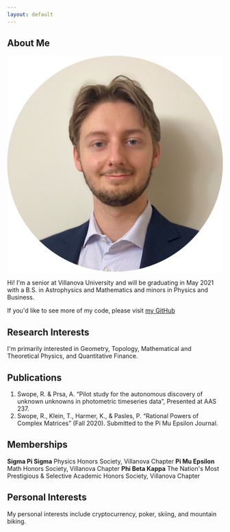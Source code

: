 ```yaml
---
layout: default
---
```


## About Me

<img class="profile-picture" src="profile.png">

Hi! I'm a senior at Villanova University and will be graduating in May 2021 with a B.S. in Astrophysics and Mathematics and minors in Physics and Business. 

If you'd like to see more of my code, please visit [my GitHub](https://github.com/rggs/)  

## Research Interests

I'm primarily interested in Geometry, Topology, Mathematical and Theoretical Physics, and Quantitative Finance. 

## Publications

1. Swope, R. & Prsa, A. “Pilot study for the autonomous discovery of unknown unknowns in photometric timeseries data”, Presented at AAS 237.    
2. Swope, R., Klein, T., Harmer, K., & Pasles, P. “Rational Powers of Complex Matrices” (Fall 2020). Submitted to the Pi Mu Epsilon Journal.  

## Memberships

**Sigma Pi Sigma** Physics Honors Society, Villanova Chapter
**Pi Mu Epsilon** Math Honors Society, Villanova Chapter
**Phi Beta Kappa** The Nation's Most Prestigious & Selective Academic Honors Society, Villanova Chapter

## Personal Interests

My personal interests include cryptocurrency, poker, skiing, and mountain biking. 